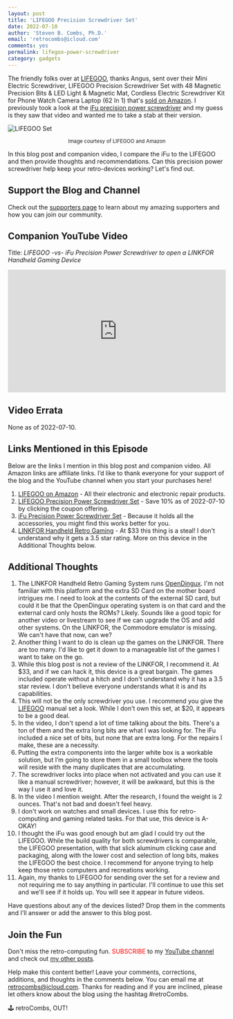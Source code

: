 ```yaml
---
layout: post
title: 'LIFEGOO Precision Screwdriver Set'
date: 2022-07-10
author: 'Steven B. Combs, Ph.D.'
email: 'retrocombs@icloud.com'
comments: yes
permalink: lifegoo-power-screwdriver
category: gadgets
---
```


The friendly folks over at [LIFEGOO](https://amzn.to/3yypuL0), thanks Angus, sent over their Mini Electric Screwdriver, LIFEGOO Precision Screwdriver Set with 48 Magnetic Precision Bits & LED Light & Magnetic Mat, Cordless Electric Screwdriver Kit for Phone Watch Camera Laptop (62 In 1) that's [sold on Amazon](https://amzn.to/3nPsLki). I previously took a look at the [iFu precision power screwdriver](https://youtu.be/YdfcpmUEyBA) and my guess is they saw that video and wanted me to take a stab at their version.

![LIFEGOO Set](https://m.media-amazon.com/images/I/716dGTUMMzL._AC_SL1500_.jpg)
<center><sub>Image courtesy of LIFEGOO and Amazon</sub></center>

In this blog post and companion video, I compare the iFu to the LIFEGOO and then provide thoughts and recommendations. Can this precision power screwdriver help keep your retro-devices working? Let's find out.

## Support the Blog and Channel

Check out the [supporters page](/supporters) to learn about my amazing supporters and how you can join our community.

## Companion YouTube Video

Title: _LIFEGOO -vs- iFu Precision Power Screwdriver to open a LINKFOR Handheld Gaming Device_

<div style="position:relative;padding-top:56.25%;"><p><iframe src="https://www.youtube.com/embed/fA-JAdUqY5M" frameborder="0" allowfullscreen="true" mozallowfullscreen="true" webkitallowfullscreen="true" style="position:absolute;top:0;left:0;width:100%;height:100%;"></iframe></p></div>

## Video Errata

None as of 2022-07-10.

## Links Mentioned in this Episode

Below are the links I mention in this blog post and companion video. All Amazon links are affiliate links. I’d like to thank everyone for your support of the blog and the YouTube channel when you start your purchases here!

1. [LIFEGOO on Amazon](https://amzn.to/3yypuL0) - All their electronic and electronic repair products.
2. [LIFEGOO Precision Power Screwdriver Set](https://amzn.to/3NW3FuE) - Save 10% as of 2022-07-10 by clicking the coupon offering.
3. [iFu Precision Power Screwdriver Set](https://amzn.to/3ywVeAs) - Because it holds all the accessories, you might find this works better for you.
4. [LINKFOR Handheld Retro Gaming](https://amzn.to/3Pg68kH) - At $33 this thing is a steal! I don't understand why it gets a 3.5 star rating. More on this device in the Additional Thoughts below.

## Additional Thoughts

1. The LINKFOR Handheld Retro Gaming System runs [OpenDingux](https://opendingux.net). I'm not familiar with this platform and the extra SD Card on the mother board intrigues me. I need to look at the contents of the external SD card, but could it be that the OpenDingux operating system is on that card and the external card only hosts the ROMs? Likely. Sounds like a good topic for another video or livestream to see if we can upgrade the OS and add other systems. On the LINKFOR, the Commodore emulator is missing. We can't have that now, can we?
2. Another thing I want to do is clean up the games on the LINKFOR. There are too many. I'd like to get it down to a manageable list of the games I want to take on the go.
3. While this blog post is not a review of the LINKFOR, I recommend it. At $33, and if we can hack it, this device is a great bargain. The games included operate without a hitch and I don't understand why it has a 3.5 star review. I don't believe everyone understands what it is and its capabilities. 
1. This will not be the only screwdriver you use. I recommend you give the [LIFEGOO](https://amzn.to/3uC2E4j) manual set a look. While I don't own this set, at $20, it appears to be a good deal.
2. In the video, I don't spend a lot of time talking about the bits. There's a ton of them and the extra long bits are what I was looking for. The iFu included a nice set of bits, but none that are extra long. For the repairs I make, these are a necessity.
2. Putting the extra components into the larger white box is a workable solution, but I’m going to store them in a small toolbox where the tools will reside with the many duplicates that are accumulating.
2. The screwdriver locks into place when not activated and you can use it like a manual screwdriver; however, it will be awkward, but this is the way I use it and love it.
3. In the video I mention weight. After the research, I found the weight is 2 ounces. That's not bad and doesn't feel heavy.
4. I don't work on watches and small devices. I use this for retro-computing and gaming related tasks. For that use, this device is A-OKAY!
5. I thought the iFu was good enough but am glad I could try out the LIFEGOO. While the build quality for both screwdrivers is comparable, the LIFEGOO presentation, with that slick aluminum clicking case and packaging, along with the lower cost and selection of long bits, makes the LIFEGOO the best choice. I recommend for anyone trying to help keep those retro computers and recreations working.
5. Again, my thanks to LIFEGOO for sending over the set for a review and not requiring me to say anything in particular. I'll continue to use this set and we'll see if it holds up. You will see it appear in future videos.

Have questions about any of the devices listed? Drop them in the comments and I'll answer or add the answer to this blog post.

## Join the Fun

Don't miss the retro-computing fun. <font color="red">SUBSCRIBE</font> to my [YouTube channel](https://www.youtube.com/stevencombs) and check out [my other posts]().

Help make this content better! Leave your comments, corrections, additions, and thoughts in the comments below. You can email me at [retrocombs@icloud.com](mailto:retrocombs@icloud.com). Thanks for reading and if you are inclined, please let others know about the blog using the hashtag #retroCombs.

🕹️ retroCombs, OUT!

